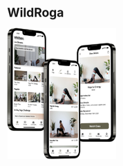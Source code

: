 # WildRoga

 <img src="https://github.com/harr0627/WildRoga/blob/main/images/wildRoga.png" width="50%" height="50%">
